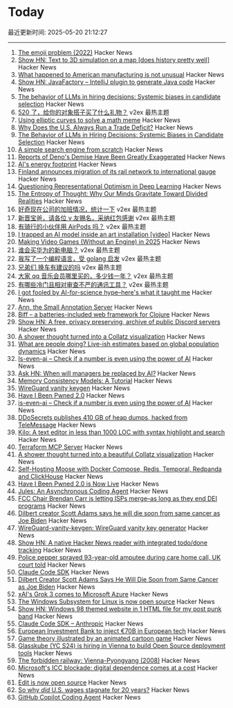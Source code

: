 # Today

最近更新时间: 2025-05-20 21:12:27

--- 
1. [The emoji problem (2022)](https://artofproblemsolving.com/community/c2532359h2760821_the_emoji_problem__part_i?srsltid=AfmBOor9TbMq_A7hGHSJGfoWaa2HNzducSYZu35d_LFlCSNLXpvt-pdS) Hacker News
2. [Show HN: Text to 3D simulation on a map [does history pretty well]](https://mused.com/map/) Hacker News
3. [What happened to American manufacturing is not unusual](https://blog.waldrn.com/p/what-happened-to-american-manufacturing) Hacker News
4. [Show HN: JavaFactory – IntelliJ plugin to generate Java code](https://github.com/JavaFactoryPluginDev/javafactory-plugin) Hacker News
5. [The behavior of LLMs in hiring decisions: Systemic biases in candidate selection](https://davidrozado.substack.com/p/the-strange-behavior-of-llms-in-hiring) Hacker News
6. [520 了，给你的对象搭子买了什么礼物？](https://www.v2ex.com/t/1132980) v2ex 最热主题
7. [Using elliptic curves to solve a math meme](https://artofproblemsolving.com/community/c2532359h2760821_the_emoji_problem__part_i?srsltid=AfmBOor9TbMq_A7hGHSJGfoWaa2HNzducSYZu35d_LFlCSNLXpvt-pdS) Hacker News
8. [Why Does the U.S. Always Run a Trade Deficit?](https://libertystreeteconomics.newyorkfed.org/2025/05/why-does-the-u-s-always-run-a-trade-deficit/) Hacker News
9. [The Behavior of LLMs in Hiring Decisions: Systemic Biases in Candidate Selection](https://davidrozado.substack.com/p/the-strange-behavior-of-llms-in-hiring) Hacker News
10. [A simple search engine from scratch](https://bernsteinbear.com/blog/simple-search/) Hacker News
11. [Reports of Deno's Demise Have Been Greatly Exaggerated](https://deno.com/blog/greatly-exaggerated) Hacker News
12. [AI's energy footprint](https://www.technologyreview.com/2025/05/20/1116327/ai-energy-usage-climate-footprint-big-tech/) Hacker News
13. [Finland announces migration of its rail network to international gauge](https://www.trenvista.net/en/news/rnhs/finland-migration-standard-gauge/) Hacker News
14. [Questioning Representational Optimism in Deep Learning](https://github.com/akarshkumar0101/fer) Hacker News
15. [The Entropy of Thought: Why Our Minds Gravitate Toward Divided Realities](https://victoranastasiu.medium.com/the-entropy-of-thought-why-our-minds-gravitate-toward-divided-realities-7ce43c83b785) Hacker News
16. [好奇现在公司的加班情况，统计一下](https://www.v2ex.com/t/1133022) v2ex 最热主题
17. [新晋宝爸，请各位 v 友赐名，采纳红包感谢](https://www.v2ex.com/t/1132986) v2ex 最热主题
18. [有骑行的小伙伴用 AirPods 吗？](https://www.v2ex.com/t/1132899) v2ex 最热主题
19. [I trapped an AI model inside an art installation [video]](https://www.youtube.com/watch?v=7fNYj0EXxMs) Hacker News
20. [Making Video Games (Without an Engine) in 2025](https://noelberry.ca/posts/making_games_in_2025/) Hacker News
21. [谁会买华为的新电脑？](https://www.v2ex.com/t/1132926) v2ex 最热主题
22. [我写了一个编程语言，受 golang 启发](https://www.v2ex.com/t/1132910) v2ex 最热主题
23. [兄弟们 换车有建议的吗](https://www.v2ex.com/t/1132909) v2ex 最热主题
24. [大家 qq 音乐会员哪里买的，多少钱一年？](https://www.v2ex.com/t/1132902) v2ex 最热主题
25. [有哪些冷门且相对审查不严的通讯工具？](https://www.v2ex.com/t/1132897) v2ex 最热主题
26. [I got fooled by AI-for-science hype–here's what it taught me](https://www.understandingai.org/p/i-got-fooled-by-ai-for-science-hypeheres) Hacker News
27. [Ann, the Small Annotation Server](https://mccd.space/posts/design-pitch-ann/) Hacker News
28. [Biff – a batteries-included web framework for Clojure](https://biffweb.com) Hacker News
29. [Show HN: A free, privacy preserving, archive of public Discord servers](https://searchcord.io) Hacker News
30. [A shower thought turned into a Collatz visualization](https://abstractnonsense.com/collatz/) Hacker News
31. [What are people doing? Live-ish estimates based on global population dynamics](https://humans.maxcomperatore.com/) Hacker News
32. [Is-even-ai – Check if a number is even using the power of AI](https://www.npmjs.com/package/is-even-ai) Hacker News
33. [Ask HN: When will managers be replaced by AI?](https://news.ycombinator.com/item?id=44037195) Hacker News
34. [Memory Consistency Models: A Tutorial](https://jamesbornholt.com/blog/memory-models/) Hacker News
35. [WireGuard vanity keygen](https://github.com/axllent/wireguard-vanity-keygen) Hacker News
36. [Have I Been Pwned 2.0](https://www.troyhunt.com/have-i-been-pwned-2-0-is-now-live/) Hacker News
37. [is-even-ai – Check if a number is even using the power of AI](https://www.npmjs.com/package/is-even-ai) Hacker News
38. [DDoSecrets publishes 410 GB of heap dumps, hacked from TeleMessage](https://micahflee.com/ddosecrets-publishes-410-gb-of-heap-dumps-hacked-from-telemessages-archive-server/) Hacker News
39. [Kilo: A text editor in less than 1000 LOC with syntax highlight and search](https://github.com/antirez/kilo) Hacker News
40. [Terraform MCP Server](https://github.com/hashicorp/terraform-mcp-server) Hacker News
41. [A shower thought turned into a beautiful Collatz visualization](https://abstractnonsense.com/collatz/) Hacker News
42. [Self-Hosting Moose with Docker Compose, Redis, Temporal, Redpanda and ClickHouse](https://docs.fiveonefour.com/moose/deploying/self-hosting/deploying-with-docker-compose) Hacker News
43. [Have I Been Pwned 2.0 is Now Live](https://www.troyhunt.com/have-i-been-pwned-2-0-is-now-live/) Hacker News
44. [Jules: An Asynchronous Coding Agent](https://jules.google/) Hacker News
45. [FCC Chair Brendan Carr is letting ISPs merge–as long as they end DEI programs](https://arstechnica.com/tech-policy/2025/05/fcc-chair-brendan-carr-is-letting-isps-merge-as-long-as-they-end-dei-programs/) Hacker News
46. [Dilbert creator Scott Adams says he will die soon from same cancer as Joe Biden](https://www.thewrap.com/dilbert-scott-adams-prostate-cancer-biden/) Hacker News
47. [WireGuard-vanity-keygen: WireGuard vanity key generator](https://github.com/axllent/wireguard-vanity-keygen) Hacker News
48. [Show HN: A native Hacker News reader with integrated todo/done tracking](https://github.com/haojiang99/hacker_news_reader) Hacker News
49. [Police pepper sprayed 93-year-old amputee during care home call, UK court told](https://www.rte.ie/news/uk/2025/0519/1513775-elderly-amputee-pepper-sprayed/) Hacker News
50. [Claude Code SDK](https://docs.anthropic.com/en/docs/claude-code/sdk) Hacker News
51. [Dilbert Creator Scott Adams Says He Will Die Soon from Same Cancer as Joe Biden](https://www.thewrap.com/dilbert-scott-adams-prostate-cancer-biden/) Hacker News
52. [xAI's Grok 3 comes to Microsoft Azure](https://techcrunch.com/2025/05/19/xais-grok-3-comes-to-microsoft-azure/) Hacker News
53. [The Windows Subsystem for Linux is now open source](https://blogs.windows.com/windowsdeveloper/2025/05/19/the-windows-subsystem-for-linux-is-now-open-source/) Hacker News
54. [Show HN: Windows 98 themed website in 1 HTML file for my post punk band](https://corp.band) Hacker News
55. [Claude Code SDK – Anthropic](https://docs.anthropic.com/en/docs/claude-code/sdk) Hacker News
56. [European Investment Bank to inject €70B in European tech](https://ioplus.nl/en/posts/european-investment-bank-to-inject-70-billion-in-european-tech) Hacker News
57. [Game theory illustrated by an animated cartoon game](https://ncase.me/trust/) Hacker News
58. [Glasskube (YC S24) is hiring in Vienna to build Open Source deployment tools](https://www.ycombinator.com/companies/glasskube/jobs/wjB77iZ-founding-engineer-go-typescript-kubernetes-docker) Hacker News
59. [The forbidden railway: Vienna-Pyongyang (2008)](http://vienna-pyongyang.blogspot.com/2008/04/how-everything-began.html) Hacker News
60. [Microsoft's ICC blockade: digital dependence comes at a cost](https://www.techzine.eu/news/privacy-compliance/131536/microsofts-icc-blockade-digital-dependence-comes-at-a-cost/) Hacker News
61. [Edit is now open source](https://devblogs.microsoft.com/commandline/edit-is-now-open-source/) Hacker News
62. [So why *did* U.S. wages stagnate for 20 years?](https://www.noahpinion.blog/p/so-why-did-us-wages-stagnate-for) Hacker News
63. [GitHub Copilot Coding Agent](https://github.blog/changelog/2025-05-19-github-copilot-coding-agent-in-public-preview/) Hacker News
